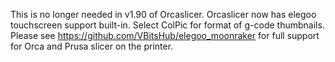 This is no longer needed in v1.90 of Orcaslicer. Orcaslicer now has elegoo touchscreen support built-in. Select ColPic for format of g-code thumbnails. Please see https://github.com/VBitsHub/elegoo_moonraker for full support for Orca and Prusa slicer on the printer.
